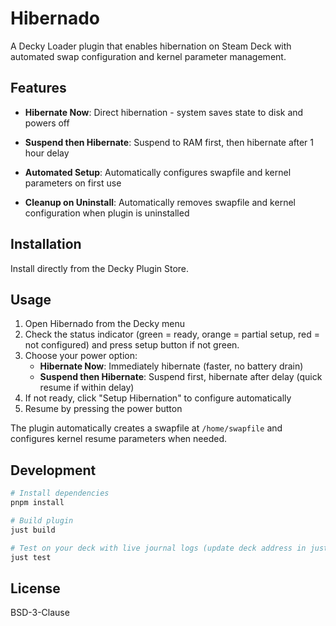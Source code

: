 # Hibernado

A Decky Loader plugin that enables hibernation on Steam Deck with automated swap configuration and kernel parameter management.

## Features

- **Hibernate Now**: Direct hibernation - system saves state to disk and powers off
- **Suspend then Hibernate**: Suspend to RAM first, then hibernate after 1 hour delay 

- **Automated Setup**: Automatically configures swapfile and kernel parameters on first use

- **Cleanup on Uninstall**: Automatically removes swapfile and kernel configuration when plugin is uninstalled

## Installation

Install directly from the Decky Plugin Store.

## Usage

1. Open Hibernado from the Decky menu
2. Check the status indicator (green = ready, orange = partial setup, red = not configured) and press setup button if not green.
3. Choose your power option:
   - **Hibernate Now**: Immediately hibernate (faster, no battery drain)
   - **Suspend then Hibernate**: Suspend first, hibernate after delay (quick resume if within delay)
4. If not ready, click "Setup Hibernation" to configure automatically
5. Resume by pressing the power button

The plugin automatically creates a swapfile at `/home/swapfile` and configures kernel resume parameters when needed.

## Development

```bash
# Install dependencies
pnpm install

# Build plugin
just build

# Test on your deck with live journal logs (update deck address in justfile as needed)
just test
```
## License

BSD-3-Clause
